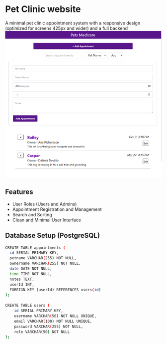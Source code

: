 # Pet Clinic website

A minimal pet clinic appointment system with a responsive design (optimized for screens 425px and wider) and a full backend
![website preview image](image.png)

## Features

- User Roles (Users and Admins)
- Appointment Registration and Management
- Search and Sorting
- Clean and Minimal User Interface

## Database Setup (PostgreSQL)

```bash
CREATE TABLE appointments (
  id SERIAL PRIMARY KEY,
  petname VARCHAR(255) NOT NULL,
  ownername VARCHAR(255) NOT NULL,
  date DATE NOT NULL,
  time TIME NOT NULL,
  notes TEXT,
  userId INT,
  FOREIGN KEY (userId) REFERENCES users(id)
);

CREATE TABLE users (
    id SERIAL PRIMARY KEY,
    username VARCHAR(50) NOT NULL UNIQUE,
    email VARCHAR(100) NOT NULL UNIQUE,
    password VARCHAR(255) NOT NULL,
    role VARCHAR(50) NOT NULL
);
```